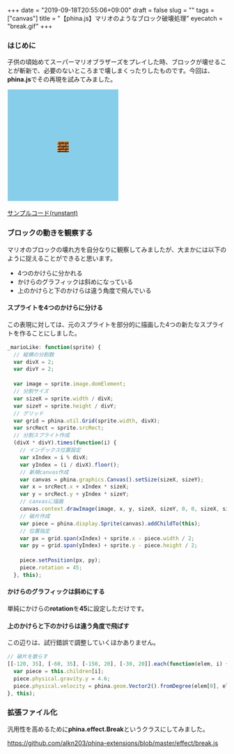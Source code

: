 +++
date = "2019-09-18T20:55:06+09:00"
draft = false
slug = ""
tags = ["canvas"]
title = "【phina.js】マリオのようなブロック破壊処理"
eyecatch = "break.gif"
+++

### はじめに
子供の頃始めてスーパーマリオブラザーズをプレイした時、ブロックが壊せることが斬新で、必要のないところまで壊しまくったりしたものです。今回は、**phina.js**でその再現を試みてみました。

![break.gif](break.gif)

[サンプルコード(runstant)](https://runstant.com/alkn203/projects/d2add699)

### ブロックの動きを観察する
マリオのブロックの壊れ方を自分なりに観察してみましたが、大まかには以下のように捉えることができると思います。
- 4つのかけらに分かれる
- かけらのグラフィックは斜めになっている
- 上のかけらと下のかけらは違う角度で飛んでいる

#### スプライトを4つのかけらに分ける
この表現に対しては、元のスプライトを部分的に描画した4つの新たなスプライトを作ることにしました。

```javascript
_marioLike: function(sprite) {
  // 縦横の分割数
  var divX = 2;
  var divY = 2;

  var image = sprite.image.domElement;
  // 分割サイズ
  var sizeX = sprite.width / divX;
  var sizeY = sprite.height / divY;
  // グリッド
  var grid = phina.util.Grid(sprite.width, divX);
  var srcRect = sprite.srcRect;
  // 分割スプライト作成
  (divX * divY).times(function(i) {
    // インデックス位置設定
    var xIndex = i % divX;
    var yIndex = (i / divX).floor();
    // 新規canvas作成
    var canvas = phina.graphics.Canvas().setSize(sizeX, sizeY);
    var x = srcRect.x + xIndex * sizeX;
    var y = srcRect.y + yIndex * sizeY;
    // canvasに描画
    canvas.context.drawImage(image, x, y, sizeX, sizeY, 0, 0, sizeX, sizeY);
    // 破片作成
    var piece = phina.display.Sprite(canvas).addChildTo(this);
    // 位置指定
    var px = grid.span(xIndex) + sprite.x - piece.width / 2;
    var py = grid.span(yIndex) + sprite.y - piece.height / 2;
    
    piece.setPosition(px, py);
    piece.rotation = 45;
  }, this);
```

#### かけらのグラフィックは斜めにする
単純にかけらの**rotation**を**45**に設定しただけです。

#### 上のかけらと下のかけらは違う角度で飛ばす

この辺りは、試行錯誤で調整していくほかありません。

```javascript
// 破片を散らす
[[-120, 35], [-60, 35], [-150, 20], [-30, 20]].each(function(elem, i) {
  var piece = this.children[i];
  piece.physical.gravity.y = 4.6;
  piece.physical.velocity = phina.geom.Vector2().fromDegree(elem[0], elem[1]);
}, this);
```

### 拡張ファイル化
汎用性を高めるために**phina.effect.Break**というクラスにしてみました。

https://github.com/alkn203/phina-extensions/blob/master/effect/break.js
